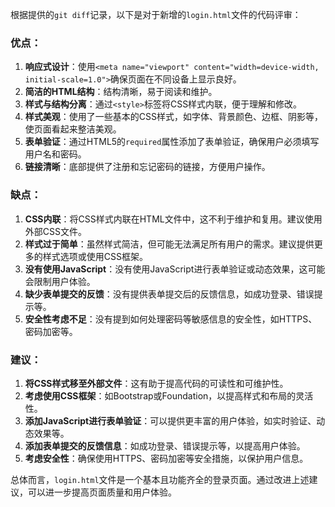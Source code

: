 根据提供的`git diff`记录，以下是对于新增的`login.html`文件的代码评审：

### 优点：

1. **响应式设计**：使用`<meta name="viewport" content="width=device-width, initial-scale=1.0">`确保页面在不同设备上显示良好。
2. **简洁的HTML结构**：结构清晰，易于阅读和维护。
3. **样式与结构分离**：通过`<style>`标签将CSS样式内联，便于理解和修改。
4. **样式美观**：使用了一些基本的CSS样式，如字体、背景颜色、边框、阴影等，使页面看起来整洁美观。
5. **表单验证**：通过HTML5的`required`属性添加了表单验证，确保用户必须填写用户名和密码。
6. **链接清晰**：底部提供了注册和忘记密码的链接，方便用户操作。

### 缺点：

1. **CSS内联**：将CSS样式内联在HTML文件中，这不利于维护和复用。建议使用外部CSS文件。
2. **样式过于简单**：虽然样式简洁，但可能无法满足所有用户的需求。建议提供更多的样式选项或使用CSS框架。
3. **没有使用JavaScript**：没有使用JavaScript进行表单验证或动态效果，这可能会限制用户体验。
4. **缺少表单提交的反馈**：没有提供表单提交后的反馈信息，如成功登录、错误提示等。
5. **安全性考虑不足**：没有提到如何处理密码等敏感信息的安全性，如HTTPS、密码加密等。

### 建议：

1. **将CSS样式移至外部文件**：这有助于提高代码的可读性和可维护性。
2. **考虑使用CSS框架**：如Bootstrap或Foundation，以提高样式和布局的灵活性。
3. **添加JavaScript进行表单验证**：可以提供更丰富的用户体验，如实时验证、动态效果等。
4. **添加表单提交的反馈信息**：如成功登录、错误提示等，以提高用户体验。
5. **考虑安全性**：确保使用HTTPS、密码加密等安全措施，以保护用户信息。

总体而言，`login.html`文件是一个基本且功能齐全的登录页面。通过改进上述建议，可以进一步提高页面质量和用户体验。